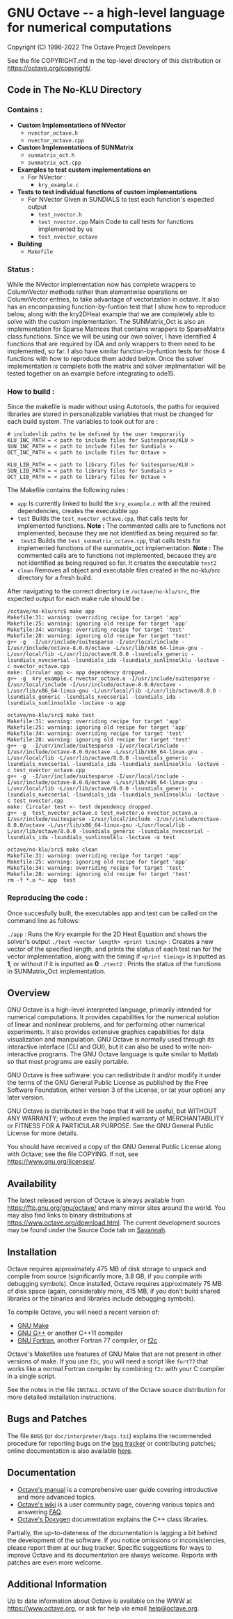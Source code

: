 GNU Octave -- a high-level language for numerical computations
==============================================================

Copyright (C) 1996-2022 The Octave Project Developers

See the file COPYRIGHT.md in the top-level directory of this
distribution or <https://octave.org/copyright/>.

Code in The No-KLU Directory
----------------------------
### Contains : 
- **Custom Implementations of NVector** 
  - `nvector_octave.h`
  - `nvector_octave.cpp`
- **Custom Implementations of SUNMatrix** 
  - `sunmatrix_oct.h`
  - `sunmatrix_oct.cpp`
- **Examples to test custom implementations on**
  - For NVector :
    - `kry_example.c`
- **Tests to test individual functions of custom implementations**
  - For NVector
    Given in SUNDIALS to test each function's expected output
    - `test_nvector.h`
    - `test_nvector.cpp`
    Main Code to call tests for functions implemented by us
    - `test_nvector_octave`
- **Building**
  - `Makefile`

### Status :
While the NVector implementation now has complete wrappers to ColumnVector methods rather than elementwise operations on ColumnVector entries, to take advantage of vectorization in octave. It also has an encompassing function-by-funtion test that I show how to reproduce below, along with the kry2DHeat example that we are completely able to solve with the custom implementation. 
The SUNMatrix_Oct is also an implementation for Sparse Matrices that contains wrappers to SparseMatrix class functions. Since we will be using our own solver, I have identified 4 functions that are required by IDA and only wrappers to them need to be implemented, so far. I also have similar function-by-funtion tests for those 4 functions with how to reproduce them added below.
Once the solver implementation is complete both the matrix and solver implmentation will be tested together on an example before integrating to ode15.

### How to build :
Since the makefile is made without using Autotools, 
the paths for required libraries are stored in
personalizable variables that must be changed for each build system.
The variables to look out for are :
```
# include+lib paths to be defined by the user temporarily
KLU_INC_PATH = < path to include files for Suitesparse/KLU >
SUN_INC_PATH = < path to include files for Sundials >
OCT_INC_PATH = < path to include files for Octave >

KLU_LIB_PATH = < path to library files for Suitesparse/KLU >
SUN_LIB_PATH = < path to library files for Sundials >
OCT_LIB_PATH = < path to library files for Octave >
```

The Makefile contains the following rules :
  - `app`
  Is currently linked to build the `kry_example.c` 
  with all the reuired dependencies, creates the executable `app`
  - `test`
  Builds the `test_nvector_octave.cpp`, that calls tests for
  implemented functions. **Note :** The commented calls are
  to functions not implemented,
  because they are not identified as being required so far.
  - ` test2`
    Builds the `test_sunmatrix_octave.cpp`, that calls tests for
  implemented functions of the sunmatrix_oct implementation. 
  **Note :** The commented calls are to functions not implemented,
  because they are not identified as being required so far.
  It creates the executable `test2`
  - `clean`
  Removes all object and executable files created in the no-klu/src 
  directory for a fresh build.

After navigating to the correct directory i.e
`/octave/no-klu/src`, the expected output for each make rule should be :
```
/octave/no-klu/src$ make app
Makefile:31: warning: overriding recipe for target 'app'
Makefile:25: warning: ignoring old recipe for target 'app'
Makefile:34: warning: overriding recipe for target 'test'
Makefile:28: warning: ignoring old recipe for target 'test'
g++ -g  -I/usr/include/suitesparse -I/usr/local/include -I/usr/include/octave-8.0.0/octave -L/usr/lib/x86_64-linux-gnu -L/usr/local/lib -L/usr/lib/octave/8.0.0 -lsundials_generic -lsundials_nvecserial -lsundials_ida -lsundials_sunlinsolklu -loctave -c nvector_octave.cpp 
make: Circular app <- app dependency dropped.
g++ -g  kry_example.c nvector_octave.o -I/usr/include/suitesparse -I/usr/local/include -I/usr/include/octave-8.0.0/octave -L/usr/lib/x86_64-linux-gnu -L/usr/local/lib -L/usr/lib/octave/8.0.0 -lsundials_generic -lsundials_nvecserial -lsundials_ida -lsundials_sunlinsolklu -loctave -o app
```
```
octave/no-klu/src$ make test
Makefile:31: warning: overriding recipe for target 'app'
Makefile:25: warning: ignoring old recipe for target 'app'
Makefile:34: warning: overriding recipe for target 'test'
Makefile:28: warning: ignoring old recipe for target 'test'
g++ -g  -I/usr/include/suitesparse -I/usr/local/include -I/usr/include/octave-8.0.0/octave -L/usr/lib/x86_64-linux-gnu -L/usr/local/lib -L/usr/lib/octave/8.0.0 -lsundials_generic -lsundials_nvecserial -lsundials_ida -lsundials_sunlinsolklu -loctave -c test_nvector_octave.cpp 
g++ -g  -I/usr/include/suitesparse -I/usr/local/include -I/usr/include/octave-8.0.0/octave -L/usr/lib/x86_64-linux-gnu -L/usr/local/lib -L/usr/lib/octave/8.0.0 -lsundials_generic -lsundials_nvecserial -lsundials_ida -lsundials_sunlinsolklu -loctave -c test_nvector.cpp 
make: Circular test <- test dependency dropped.
g++ -g  test_nvector_octave.o test_nvector.o nvector_octave.o -I/usr/include/suitesparse -I/usr/local/include -I/usr/include/octave-8.0.0/octave -L/usr/lib/x86_64-linux-gnu -L/usr/local/lib -L/usr/lib/octave/8.0.0 -lsundials_generic -lsundials_nvecserial -lsundials_ida -lsundials_sunlinsolklu -loctave -o test
```
```
octave/no-klu/src$ make clean
Makefile:31: warning: overriding recipe for target 'app'
Makefile:25: warning: ignoring old recipe for target 'app'
Makefile:34: warning: overriding recipe for target 'test'
Makefile:28: warning: ignoring old recipe for target 'test'
rm -f *.o *~ app  test 
```
### Reproducing the code :
Once succesfully built, the executables app and test can be called on the command line as follows:

`./app` : Runs the Kry example for the 2D Heat Equation and shows the solver's output
`./test <vector length> <print timing>` : Creates a new vector of the specified length, and prints the status of each test run for the vector implementation, along with the timing if `<print timing>` is inputted as **1**, or without if it is inputted as **0**
`./test2` : Prints the status of the functions in SUNMatrix_Oct implementation.



Overview
--------

GNU Octave is a high-level interpreted language, primarily intended
for numerical computations.  It provides capabilities for the
numerical solution of linear and nonlinear problems, and for
performing other numerical experiments.  It also provides extensive
graphics capabilities for data visualization and manipulation.  GNU
Octave is normally used through its interactive interface (CLI and
GUI), but it can also be used to write non-interactive programs.
The GNU Octave language is quite similar to Matlab so that most
programs are easily portable.

GNU Octave is free software: you can redistribute it and/or modify it
under the terms of the GNU General Public License as published by
the Free Software Foundation, either version 3 of the License, or
(at your option) any later version.

GNU Octave is distributed in the hope that it will be useful, but
WITHOUT ANY WARRANTY; without even the implied warranty of
MERCHANTABILITY or FITNESS FOR A PARTICULAR PURPOSE.  See the
GNU General Public License for more details.

You should have received a copy of the GNU General Public License
along with Octave; see the file COPYING.  If not, see
<https://www.gnu.org/licenses/>.

Availability
------------

The latest released version of Octave is always available from
<https://ftp.gnu.org/gnu/octave/> and many mirror sites around the
world.  You may also find links to binary distributions at
<https://www.octave.org/download.html>.  The current development
sources may be found under the Source Code tab on
[Savannah](https://savannah.gnu.org/projects/octave/).

Installation
------------

Octave requires approximately 475 MB of disk storage to unpack and
compile from source (significantly more, 3.8 GB, if you compile with
debugging symbols).  Once installed, Octave requires approximately
75 MB of disk space (again, considerably more, 415 MB, if you don't
build shared libraries or the binaries and libraries include
debugging symbols).

To compile Octave, you will need a recent version of:

- [GNU Make](https://www.gnu.org/software/make/)
- [GNU G++](https://gcc.gnu.org/) or another C++11 compiler
- [GNU Fortran](https://gcc.gnu.org/fortran/), another Fortran 77
  compiler, or [f2c](http://www.netlib.org/f2c/)

Octave's Makefiles use features of GNU Make that are not present in
other versions of make.  If you use `f2c`, you will need a script
like `fort77` that works like a normal Fortran compiler by combining
`f2c` with your C compiler in a single script.

See the notes in the file `INSTALL.OCTAVE` of the Octave source
distribution for more detailed installation instructions.

Bugs and Patches
----------------

The file `BUGS` (or `doc/interpreter/bugs.txi`) explains the recommended
procedure for reporting bugs on the [bug tracker](https://bugs.octave.org)
or contributing patches; online documentation is also available
[here](https://www.gnu.org/software/octave/bugs.html).

Documentation
-------------

* [Octave's manual](https://www.octave.org/doc/interpreter/) is a
  comprehensive user guide covering introductive and more advanced
  topics.
* [Octave's wiki](https://wiki.octave.org) is a user community page,
  covering various topics and answering
  [FAQ](https://wiki.octave.org/FAQ).
* [Octave's Doxygen](https://www.octave.org/doxygen/) documentation
  explains the C++ class libraries.

Partially, the up-to-dateness of the documentation is lagging a bit
behind the development of the software.  If you notice omissions or
inconsistencies, please report them at our bug tracker.  Specific
suggestions for ways to improve Octave and its documentation are
always welcome.  Reports with patches are even more welcome.

Additional Information
----------------------

Up to date information about Octave is available on the WWW at
<https://www.octave.org>, or ask for help via email
<help@octave.org>.
